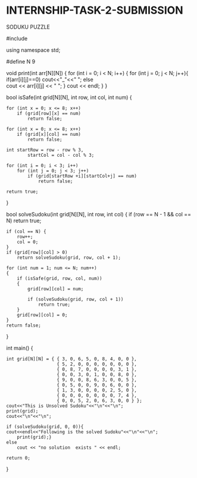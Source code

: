 # INTERNSHIP-TASK-2-SUBMISSION
SODUKU PUZZLE

#include <iostream>
 
using namespace std;
 

#define N 9
 
void print(int arr[N][N])
{
    for (int i = 0; i < N; i++)
    {
        for (int j = 0; j < N; j++){
		if(arr[i][j]==0)
			cout<<"_"<<" ";
			else		
            cout << arr[i][j] << " ";
        }
        cout << endl;
    }
}
 
bool isSafe(int grid[N][N], int row,
                       int col, int num)
{
    
    for (int x = 0; x <= 8; x++)
        if (grid[row][x] == num)
            return false;
 
    for (int x = 0; x <= 8; x++)
        if (grid[x][col] == num)
            return false;
 
    int startRow = row - row % 3,
            startCol = col - col % 3;
   
    for (int i = 0; i < 3; i++)
        for (int j = 0; j < 3; j++)
            if (grid[startRow +i][startCol+j] == num)
                return false;
 
    return true;
}
 

bool solveSudoku(int grid[N][N], int row, int col)
{
    if (row == N - 1 && col == N)
        return true;
 
    if (col == N) {
        row++;
        col = 0;
    }
    if (grid[row][col] > 0)
        return solveSudoku(grid, row, col + 1);
 
    for (int num = 1; num <= N; num++)
    {
        if (isSafe(grid, row, col, num))
        {
            grid[row][col] = num;
           
            if (solveSudoku(grid, row, col + 1))
                return true;
        }
        grid[row][col] = 0;
    }
    return false;
}
 

int main()
{
    
    int grid[N][N] = { { 3, 0, 6, 5, 0, 8, 4, 0, 0 },
                       { 5, 2, 0, 0, 0, 0, 0, 0, 0 },
                       { 0, 8, 7, 0, 0, 0, 0, 3, 1 },
                       { 0, 0, 3, 0, 1, 0, 0, 8, 0 },
                       { 9, 0, 0, 8, 6, 3, 0, 0, 5 },
                       { 0, 5, 0, 0, 9, 0, 6, 0, 0 },
                       { 1, 3, 0, 0, 0, 0, 2, 5, 0 },
                       { 0, 0, 0, 0, 0, 0, 0, 7, 4 },
                       { 0, 0, 5, 2, 0, 6, 3, 0, 0 } };
    cout<<"This is Unsolved Sudoku"<<"\n"<<"\n";
    print(grid);
    cout<<"\n"<<"\n";
 
    if (solveSudoku(grid, 0, 0)){
	cout<<endl<<"Following is the solved Sudoku"<<"\n"<<"\n";
        print(grid);}
    else
        cout << "no solution  exists " << endl;
 
    return 0;
   
}
